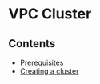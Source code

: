 # VPC Cluster

## Contents
- [Prerequisites](/topics/vpc/prerequisites.html)
- [Creating a cluster](/topics/vpc/creating-a-cluster.html)